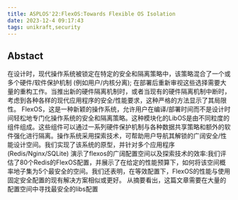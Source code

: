 ```yaml
---
title: ASPLOS'22:FlexOS:Towards Flexible OS Isolation
date: 2023-12-4 09:17:43
tags: unikraft,security
---
```


## Abstact
在设计时，现代操作系统被锁定在特定的安全和隔离策略中，该策略混合了一个或多个硬件/软件保护机制 (例如用户/内核分离); 在部署后重新审视这些选择需要大量的重构工作。当推出新的硬件隔离机制时，或者当现有的硬件隔离机制中断时，考虑到各种各样的现代应用程序的安全/性能要求，这种严格的方法显示了其局限性。
FlexOS，这是一种新颖的操作系统，允许用户在编译/部署时间而不是设计时间轻松地专门化操作系统的安全和隔离策略。这种模块化的LibOS是由不同粒度的组件组成。这些组件可以通过一系列硬件保护机制与各种数据共享策略和额外的软件强化进行隔离。操作系统采用探索技术，可帮助用户导航其解锁的广阔安全/性能设计空间。我们实现了该系统的原型，并针对多个应用程序 (Redis/Nginx/SQLite) 演示了flexos的广阔配置空间以及探索技术的效率:我们评估了80个Redis的FlexOS配置，并展示了在给定的性能预算下，如何将该空间概率地子集为5个最安全的空间。我们还表明，在等效配置下，FlexOS的性能与使用固定安全配置的现有解决方案相似或更好。
从摘要看出，这篇文章需要在大量的配置空间中寻找最安全的libs配置
